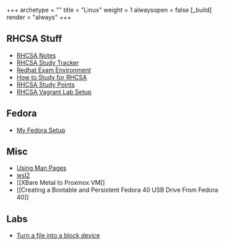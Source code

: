 +++ 
archetype = "" 
title = "Linux" 
weight = 1
alwaysopen = false
[_build]
  render = "always"
+++

## RHCSA Stuff

- [RHCSA Notes](RHCSA%20Notes.md)
- [RHCSA Study Tracker](RHCSA%20Study%20Tracker.md)
- [Redhat Exam Environment](Redhat%20Exam%20Environment.md)
- [How to Study for RHCSA](How%20to%20Study%20for%20RHCSA.md)
- [RHCSA Study Points](RHCSA%20Study%20Points.md)
- [RHCSA Vagrant Lab Setup](RHCSA%20Vagrant%20Lab%20Setup.md)

## Fedora

- [My Fedora Setup](My%20Fedora%20Setup.md)

## Misc
- [Using Man Pages](Using%20Man%20Pages.md)
- [wsl2](wsl2.md)
- [[XBare Metal to Proxmox VM]]
- [[Creating a Bootable and Persistent Fedora 40 USB Drive From Fedora 40]]

## Labs

- [Turn a file into a block device](Turn%20a%20file%20into%20a%20block%20device.md)